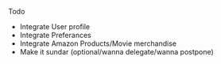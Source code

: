 Todo
- Integrate User profile
- Integrate Preferances
- Integrate Amazon Products/Movie merchandise
- Make it sundar (optional/wanna delegate/wanna postpone)
